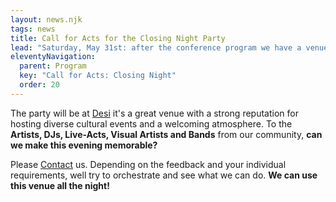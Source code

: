 ```yaml
---
layout: news.njk
tags: news
title: Call for Acts for the Closing Night Party
lead: "Saturday, May 31st: after the conference program we have a venue but not a line-up. Yet!"
eleventyNavigation:
  parent: Program
  key: "Call for Acts: Closing Night"
  order: 20
---
```


The party will be at [Desi](https://desi-nbg.de/) it's a great venue with
a strong reputation for hosting diverse cultural events and a welcoming atmosphere.
To the **Artists, DJs, Live-Acts, Visual Artists and Bands** from our community,
**can we make this evening memorable?**

Please [Contact]({{rootPath}}/contact) us. Depending on the feedback and
your individual requirements, well try to orchestrate and see what we can
do. **We can use this venue all the night!**

